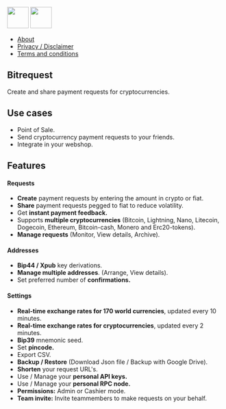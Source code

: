 [<img src="https://developer.apple.com/app-store/marketing/guidelines/images/badge-download-on-the-app-store.svg" height="50">](https://apps.apple.com/app/id1484815377)
[<img src="https://upload.wikimedia.org/wikipedia/commons/7/78/Google_Play_Store_badge_EN.svg" height="50">](https://play.google.com/store/apps/details?id=io.bitrequest.app)

* [About](https://github.com/bitrequest/bitrequest.github.io/wiki)
* [Privacy / Disclaimer](https://github.com/bitrequest/bitrequest.github.io/wiki/Privacy)
* [Terms and conditions](https://github.com/bitrequest/bitrequest.github.io/wiki/Terms-and-conditions)

## Bitrequest

Create and share payment requests for cryptocurrencies.  

## Use cases

* Point of Sale.
* Send cryptocurrency payment requests to your friends.
* Integrate in your webshop.

## Features

#### Requests
* __Create__ payment requests by entering the amount in crypto or fiat.
* __Share__ payment requests pegged to fiat to reduce volatility.
* Get __instant payment feedback.__
* Supports __multiple cryptocurrencies__ (Bitcoin, Lightning, Nano, Litecoin, Dogecoin, Ethereum, Bitcoin-cash, Monero and Erc20-tokens).
* __Manage requests__ (Monitor, View details, Archive).

#### Addresses
* __Bip44 / Xpub__ key derivations.
* __Manage multiple addresses__. (Arrange, View details).
* Set preferred number of __confirmations.__

#### Settings
* __Real-time exchange rates for 170 world currencies__, updated every 10 minutes.
* __Real-time exchange rates for cryptocurrencies__, updated every 2 minutes.
* __Bip39__ mnemonic seed.
* Set __pincode.__
* Export CSV.
* __Backup / Restore__ (Download Json file / Backup with Google Drive).
* __Shorten__ your request URL's.
* Use / Manage your __personal API keys.__
* Use / Manage your __personal RPC node.__
* __Permissions:__ Admin or Cashier mode.  
* __Team invite:__ Invite teammembers to make requests on your behalf.